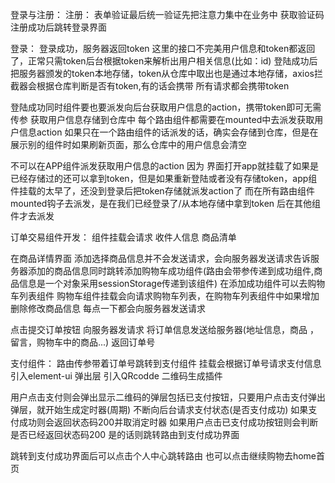 登录与注册：
注册： 表单验证最后统一验证先把注意力集中在业务中
获取验证码
注册成功后跳转登录界面

登录：
登录成功，服务器返回token 这里的接口不完美用户信息和token都返回了，正常只需token后台根据token来解析出用户相关信息(比如：id)
登陆成功后把服务器颁发的token本地存储，token从仓库中取出也是通过本地存储，axios拦截器会根据仓库判断是否有token,有的话会携带   所有请求都会携带token

登陆成功同时组件要也要派发向后台获取用户信息的action，携带token即可无需传参  获取用户信息存储到仓库中   每个路由组件都需要在mounted中去派发获取用户信息action   如果只在一个路由组件的话派发的话，确实会存储到仓库，但是在展示别的组件时如果刷新页面，那么仓库中的用户信息会清空

不可以在APP组件派发获取用户信息的action  因为 界面打开app就挂载了如果是已经存储过的还可以拿到token，但是如果重新登陆或者没有存储token，app组件挂载的太早了，还没到登录后把token存储就派发action了
而在所有路由组件mounted钩子去派发，是在我们已经登录了/从本地存储中拿到token 后在其他组件才去派发


订单交易组件开发：
组件挂载会请求 收件人信息  商品清单


在商品详情界面 添加选择商品信息并不会发送请求，会向服务器发送请求告诉服务器添加的商品信息同时跳转添加购物车成功组件(路由会带参传递到成功组件,商品信息是一个对象采用sessionStorage传递到该组件)  在添加成功组件可以去购物车列表组件
购物车组件挂载会向请求购物车列表，在购物车列表组件中如果增加删除修改商品信息 每点一下都会向服务器发送请求

点击提交订单按钮 向服务器发请求 将订单信息发送给服务器(地址信息，商品 ，留言，购物车中的商品...) 返回订单号

支付组件：
路由传参带着订单号跳转到支付组件 挂载会根据订单号请求支付信息
引入element-ui 弹出层
引入QRcodde 二维码生成插件

用户点击支付则会弹出显示二维码的弹层包括已支付按钮，只要用户点击支付弹出弹层，就开始生成定时器(周期) 不断向后台请求支付状态(是否支付成功) 如果支付成功则会返回状态码200并取消定时器
如果用户点击已支付成功按钮则会判断是否已经返回状态码200 是的话则跳转路由到支付成功界面

跳转到支付成功界面后可以点击个人中心跳转路由 也可以点击继续购物去home首页

